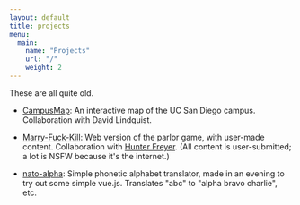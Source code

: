 ```yaml
---
layout: default
title: projects
menu:
  main:
    name: "Projects"
    url: "/"
    weight: 2
---
```

These are all quite old.

- [CampusMap](http://campusmap.michaelkelly.org):
  An interactive map of the UC San Diego campus. Collaboration with David
  Lindquist.

- [Marry-Fuck-Kill](http://marryfuckkill.com):
  Web version of the parlor game, with user-made content. Collaboration with
  [Hunter Freyer](http://www.hjfreyer.com/). (All content is
  user-submitted; a lot is NSFW because it's the internet.)

- [nato-alpha](https://nato-alpha.michaelkelly.org/):
  Simple phonetic alphabet translator, made in an evening to try out some
  simple vue.js. Translates "abc" to "alpha bravo charlie", etc.
